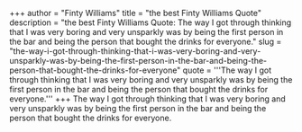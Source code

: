 +++
author = "Finty Williams"
title = "the best Finty Williams Quote"
description = "the best Finty Williams Quote: The way I got through thinking that I was very boring and very unsparkly was by being the first person in the bar and being the person that bought the drinks for everyone."
slug = "the-way-i-got-through-thinking-that-i-was-very-boring-and-very-unsparkly-was-by-being-the-first-person-in-the-bar-and-being-the-person-that-bought-the-drinks-for-everyone"
quote = '''The way I got through thinking that I was very boring and very unsparkly was by being the first person in the bar and being the person that bought the drinks for everyone.'''
+++
The way I got through thinking that I was very boring and very unsparkly was by being the first person in the bar and being the person that bought the drinks for everyone.
